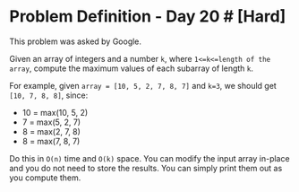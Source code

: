 # Problem Definition - Day 20 # [Hard]

This problem was asked by Google.

Given an array of integers and a number `k`, where `1<=k<=length of the array`, compute the maximum values of each subarray of length `k`. 

For example, given `array = [10, 5, 2, 7, 8, 7]` and `k=3`, we should get `[10, 7, 8, 8]`, since:
 - 10 = max(10, 5, 2)
 - 7 = max(5, 2, 7)
 - 8 = max(2, 7, 8)
 - 8 = max(7, 8, 7)

Do this in `O(n)` time and `O(k)` space. You can modify the input array in-place and you do not need to store the results. You can simply print them out as you compute them. 
